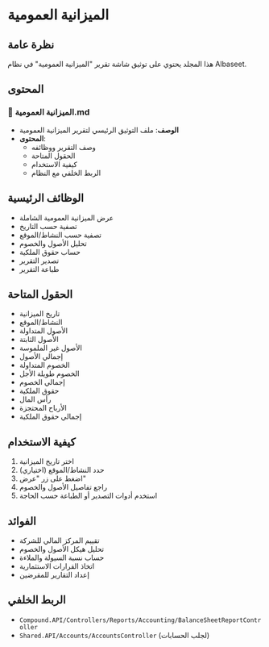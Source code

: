 # الميزانية العمومية

## نظرة عامة
هذا المجلد يحتوي على توثيق شاشة تقرير "الميزانية العمومية" في نظام Albaseet.

## المحتوى

### 📄 الميزانية العمومية.md
- **الوصف**: ملف التوثيق الرئيسي لتقرير الميزانية العمومية
- **المحتوى**: 
  - وصف التقرير ووظائفه
  - الحقول المتاحة
  - كيفية الاستخدام
  - الربط الخلفي مع النظام

## الوظائف الرئيسية
- عرض الميزانية العمومية الشاملة
- تصفية حسب التاريخ
- تصفية حسب النشاط/الموقع
- تحليل الأصول والخصوم
- حساب حقوق الملكية
- تصدير التقرير
- طباعة التقرير

## الحقول المتاحة
- تاريخ الميزانية
- النشاط/الموقع
- الأصول المتداولة
- الأصول الثابتة
- الأصول غير الملموسة
- إجمالي الأصول
- الخصوم المتداولة
- الخصوم طويلة الأجل
- إجمالي الخصوم
- حقوق الملكية
- رأس المال
- الأرباح المحتجزة
- إجمالي حقوق الملكية

## كيفية الاستخدام
1. اختر تاريخ الميزانية
2. حدد النشاط/الموقع (اختياري)
3. اضغط على زر "عرض"
4. راجع تفاصيل الأصول والخصوم
5. استخدم أدوات التصدير أو الطباعة حسب الحاجة

## الفوائد
- تقييم المركز المالي للشركة
- تحليل هيكل الأصول والخصوم
- حساب نسبة السيولة والملاءة
- اتخاذ القرارات الاستثمارية
- إعداد التقارير للمقرضين

## الربط الخلفي
- `Compound.API/Controllers/Reports/Accounting/BalanceSheetReportController`
- `Shared.API/Accounts/AccountsController` (لجلب الحسابات)
